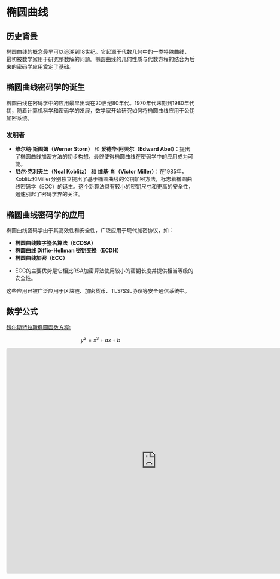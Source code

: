 # 椭圆曲线

## 历史背景

椭圆曲线的概念最早可以追溯到18世纪。它起源于代数几何中的一类特殊曲线，最初被数学家用于研究整数解的问题。椭圆曲线的几何性质与代数方程的结合为后来的密码学应用奠定了基础。

## 椭圆曲线密码学的诞生

椭圆曲线在密码学中的应用最早出现在20世纪80年代。1970年代末期到1980年代初，随着计算机科学和密码学的发展，数学家开始研究如何将椭圆曲线应用于公钥加密系统。

### 发明者
- **维尔纳·斯图姆（Werner Storn）** 和 **爱德华·阿贝尔（Edward Abel）**：提出了椭圆曲线加密方法的初步构想，最终使得椭圆曲线在密码学中的应用成为可能。
- **尼尔·克利夫兰（Neal Koblitz）** 和 **维基·肖（Victor Miller）**：在1985年，Koblitz和Miller分别独立提出了基于椭圆曲线的公钥加密方法，标志着椭圆曲线密码学（ECC）的诞生。这个新算法具有较小的密钥尺寸和更高的安全性，迅速引起了密码学界的关注。

## 椭圆曲线密码学的应用

椭圆曲线密码学由于其高效性和安全性，广泛应用于现代加密协议，如：
- **椭圆曲线数字签名算法（ECDSA）**
- **椭圆曲线 Diffie-Hellman 密钥交换（ECDH）**
- **椭圆曲线加密（ECC）**

* ECC的主要优势是它相比RSA加密算法使用较小的密钥长度并提供相当等级的安全性。

这些应用已被广泛应用于区块链、加密货币、TLS/SSL协议等安全通信系统中。


## 数学公式

[魏尔斯特拉斯椭圆函数方程:](https://zh.wikipedia.org/wiki/%E9%AD%8F%E7%88%BE%E6%96%AF%E7%89%B9%E6%8B%89%E6%96%AF%E6%A9%A2%E5%9C%93%E5%87%BD%E6%95%B8)

$$
y^2 = x^3 + ax + b
$$

<iframe src="https://www.geogebra.org/calculator/pdnbvbzw?embed" width="800" height="600" allowfullscreen style="border: 1px solid #e4e4e4;border-radius: 4px;" frameborder="0"></iframe>